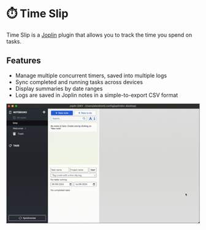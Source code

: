 # ⏱️ Time Slip

Time Slip is a [Joplin](https://joplinapp.org/) plugin that allows you to track the time you spend on tasks.

## Features

- Manage multiple concurrent timers, saved into multiple logs
- Sync completed and running tasks across devices
- Display summaries by date ranges
- Logs are saved in Joplin notes in a simple-to-export CSV format

![Time Slip Demo](img/time-slip.gif)
